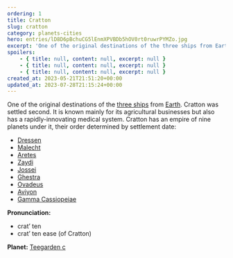 ```yaml
---
ordering: 1
title: Cratton
slug: cratton
category: planets-cities
hero: entries/lD8D6pBchuCG5lEnmXPVBDb5hOV0rt0ruwrPYMZo.jpg
excerpt: 'One of the original destinations of the three ships from Earth. Cratton was settled second. It is kn...'
spoilers:
    - { title: null, content: null, excerpt: null }
    - { title: null, content: null, excerpt: null }
    - { title: null, content: null, excerpt: null }
created_at: 2023-05-21T21:51:20+00:00
updated_at: 2023-07-28T21:15:24+00:00
---
```

One of the original destinations of the [three ships](/category/culture-history/three-ships) from [Earth](/category/culture-history/earth). Cratton was settled second. It is known mainly for its agricultural businesses but also has a rapidly-innovating medical system. Cratton has an empire of nine planets under it, their order determined by settlement date:

- [Dressen](/category/planets-cities/dressen)
- [Malecht](/category/planets-cities/malecht)
- [Aretes](/category/planets-cities/aretes)
- [Zaydi](/category/planets-cities/zaydi)
- [Jossei](/category/planets-cities/jossei)
- [Ghestra](/category/planets-cities/ghestra)
- [Ovadeus](/category/planets-cities/ovadeus)
- [Aviyon](/category/planets-cities/aviyon)
- [Gamma Cassiopeiae](/category/planets-cities/gamma-cassiopeiae)

**Pronunciation:**
- crat’ ten
- crat’ ten ease (of Cratton)

**Planet:** [Teegarden c](https://en.wikipedia.org/wiki/Teegarden%27s_Star_c)